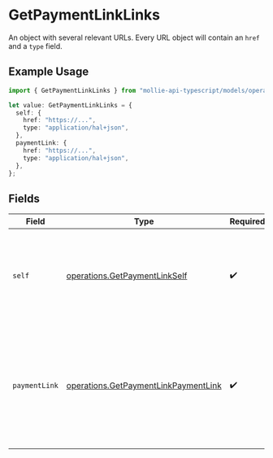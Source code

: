 # GetPaymentLinkLinks

An object with several relevant URLs. Every URL object will contain an `href` and a `type` field.

## Example Usage

```typescript
import { GetPaymentLinkLinks } from "mollie-api-typescript/models/operations";

let value: GetPaymentLinkLinks = {
  self: {
    href: "https://...",
    type: "application/hal+json",
  },
  paymentLink: {
    href: "https://...",
    type: "application/hal+json",
  },
};
```

## Fields

| Field                                                                                                      | Type                                                                                                       | Required                                                                                                   | Description                                                                                                |
| ---------------------------------------------------------------------------------------------------------- | ---------------------------------------------------------------------------------------------------------- | ---------------------------------------------------------------------------------------------------------- | ---------------------------------------------------------------------------------------------------------- |
| `self`                                                                                                     | [operations.GetPaymentLinkSelf](../../models/operations/getpaymentlinkself.md)                             | :heavy_check_mark:                                                                                         | In v2 endpoints, URLs are commonly represented as objects with an `href` and `type` field.                 |
| `paymentLink`                                                                                              | [operations.GetPaymentLinkPaymentLink](../../models/operations/getpaymentlinkpaymentlink.md)               | :heavy_check_mark:                                                                                         | The URL your customer should visit to make the payment. This is where you should redirect the customer to. |